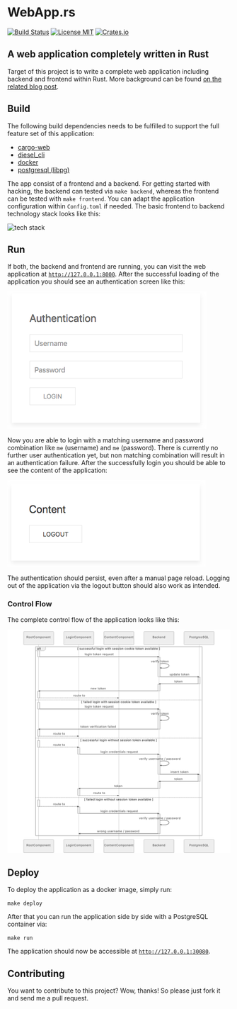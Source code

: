 # WebApp.rs
[![Build Status](https://travis-ci.org/saschagrunert/webapp.rs.svg)](https://travis-ci.org/saschagrunert/webapp.rs) [![License MIT](https://img.shields.io/badge/license-MIT-blue.svg)](https://github.com/saschagrunert/webapp.rs/blob/master/LICENSE) [![Crates.io](https://img.shields.io/crates/v/webapp.svg)](https://crates.io/crates/webapp)
## A web application completely written in Rust
Target of this project is to write a complete web application including backend
and frontend within Rust. More background can be found
[on the related blog post](https://medium.com/@saschagrunert/a-web-application-completely-in-rust-6f6bdb6c4471).

## Build
The following build dependencies needs to be fulfilled to support the full
feature set of this application:

- [cargo-web](https://github.com/koute/cargo-web)
- [diesel_cli](https://github.com/diesel-rs/diesel)
- [docker](https://github.com/docker/docker-ce)
- [postgresql (libpg)](https://www.postgresql.org/)

The app consist of a frontend and a backend. For getting started with hacking,
the backend can tested via `make backend`, whereas the frontend can be
tested with `make frontend`. You can adapt the application configuration
within `Config.toml` if needed. The basic frontend to backend technology stack
looks like this:

![tech stack](.github/tech_stack.png "Technology Stack")

## Run
If both, the backend and frontend are running, you can visit the web application
at [`http://127.0.0.1:8000`](http://127.0.0.1:8000). After the successful
loading of the application you should see an authentication screen like this:

![authentication screen](.github/authentication_screen.png "Authentication Screen")

Now you are able to login with a matching username and password combination like
`me` (username) and `me` (password). There is currently no further user
authentication yet, but non matching combination will result in an
authentication failure. After the successfully login you should be able to see
the content of the application:

![content screen](.github/content_screen.png "Content Screen")

The authentication should persist, even after a manual page reload. Logging out
of the application via the logout button should also work as intended.

### Control Flow
The complete control flow of the application looks like this:

![control screen](.github/flow_chart.png "Control Flow")

## Deploy
To deploy the application as a docker image, simply run:

```console
make deploy
```

After that you can run the application side by side with a PostgreSQL container
via:

```console
make run
```

The application should now be accessible at
[`http://127.0.0.1:30080`](http://127.0.0.1:30080).

## Contributing
You want to contribute to this project? Wow, thanks! So please just fork it and
send me a pull request.
